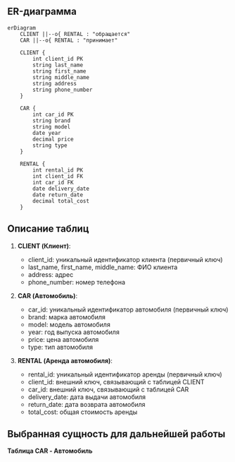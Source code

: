 ## ER-диаграмма

```mermaid
erDiagram
    CLIENT ||--o{ RENTAL : "обращается"
    CAR ||--o{ RENTAL : "принимает"

    CLIENT {
        int client_id PK
        string last_name
        string first_name
        string middle_name
        string address
        string phone_number
    }

    CAR {
        int car_id PK
        string brand
        string model
        date year
        decimal price
        string type
    }

    RENTAL {
        int rental_id PK
        int client_id FK
        int car_id FK
        date delivery_date
        date return_date
        decimal total_cost
    }
```

## Описание таблиц

1. **CLIENT (Клиент)**:
   - client_id: уникальный идентификатор клиента (первичный ключ)
   - last_name, first_name, middle_name: ФИО клиента
   - address: адрес
   - phone_number: номер телефона

2. **CAR (Автомобиль)**:
   - car_id: уникальный идентификатор автомобиля (первичный ключ)
   - brand: марка автомобиля
   - model: модель автомобиля
   - year: год выпуска автомобиля
   - price: цена автомобиля
   - type: тип автомобиля

3. **RENTAL (Аренда автомобиля)**:
   - rental_id: уникальный идентификатор аренды (первичный ключ)
   - client_id: внешний ключ, связывающий с таблицей CLIENT
   - car_id: внешний ключ, связывающий с таблицей CAR
   - delivery_date: дата выдачи автомобиля
   - return_date: дата возврата автомобиля
   - total_cost: общая стоимость аренды

## Выбранная сущность для дальнейшей работы
**Таблица CAR - Автомобиль**
